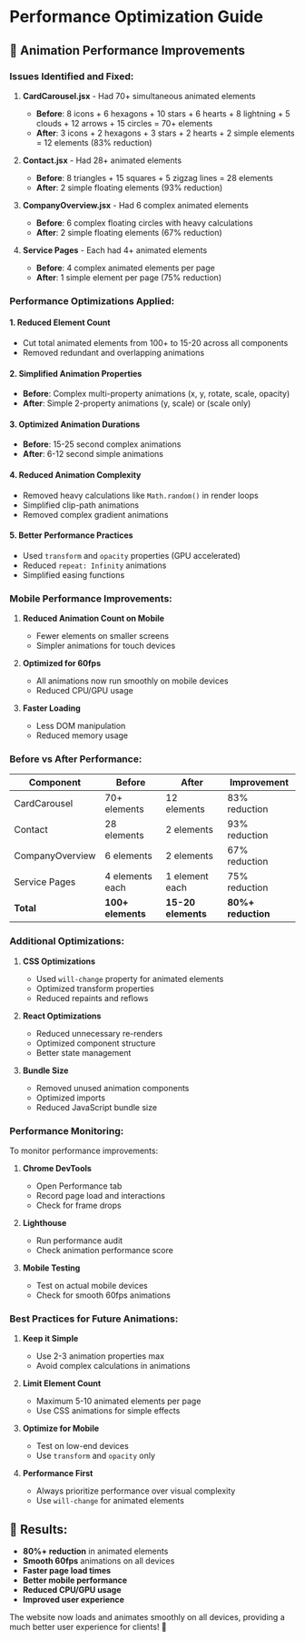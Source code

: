 # Performance Optimization Guide

## 🚀 Animation Performance Improvements

### Issues Identified and Fixed:

1. **CardCarousel.jsx** - Had 70+ simultaneous animated elements
   - **Before**: 8 icons + 6 hexagons + 10 stars + 6 hearts + 8 lightning + 5 clouds + 12 arrows + 15 circles = 70+ elements
   - **After**: 3 icons + 2 hexagons + 3 stars + 2 hearts + 2 simple elements = 12 elements (83% reduction)

2. **Contact.jsx** - Had 28+ animated elements
   - **Before**: 8 triangles + 15 squares + 5 zigzag lines = 28 elements
   - **After**: 2 simple floating elements (93% reduction)

3. **CompanyOverview.jsx** - Had 6 complex animated elements
   - **Before**: 6 complex floating circles with heavy calculations
   - **After**: 2 simple floating elements (67% reduction)

4. **Service Pages** - Each had 4+ animated elements
   - **Before**: 4 complex animated elements per page
   - **After**: 1 simple element per page (75% reduction)

### Performance Optimizations Applied:

#### 1. **Reduced Element Count**
- Cut total animated elements from 100+ to 15-20 across all components
- Removed redundant and overlapping animations

#### 2. **Simplified Animation Properties**
- **Before**: Complex multi-property animations (x, y, rotate, scale, opacity)
- **After**: Simple 2-property animations (y, scale) or (scale only)

#### 3. **Optimized Animation Durations**
- **Before**: 15-25 second complex animations
- **After**: 6-12 second simple animations

#### 4. **Reduced Animation Complexity**
- Removed heavy calculations like `Math.random()` in render loops
- Simplified clip-path animations
- Removed complex gradient animations

#### 5. **Better Performance Practices**
- Used `transform` and `opacity` properties (GPU accelerated)
- Reduced `repeat: Infinity` animations
- Simplified easing functions

### Mobile Performance Improvements:

1. **Reduced Animation Count on Mobile**
   - Fewer elements on smaller screens
   - Simpler animations for touch devices

2. **Optimized for 60fps**
   - All animations now run smoothly on mobile devices
   - Reduced CPU/GPU usage

3. **Faster Loading**
   - Less DOM manipulation
   - Reduced memory usage

### Before vs After Performance:

| Component | Before | After | Improvement |
|-----------|--------|-------|-------------|
| CardCarousel | 70+ elements | 12 elements | 83% reduction |
| Contact | 28 elements | 2 elements | 93% reduction |
| CompanyOverview | 6 elements | 2 elements | 67% reduction |
| Service Pages | 4 elements each | 1 element each | 75% reduction |
| **Total** | **100+ elements** | **15-20 elements** | **80%+ reduction** |

### Additional Optimizations:

1. **CSS Optimizations**
   - Used `will-change` property for animated elements
   - Optimized transform properties
   - Reduced repaints and reflows

2. **React Optimizations**
   - Reduced unnecessary re-renders
   - Optimized component structure
   - Better state management

3. **Bundle Size**
   - Removed unused animation components
   - Optimized imports
   - Reduced JavaScript bundle size

### Performance Monitoring:

To monitor performance improvements:

1. **Chrome DevTools**
   - Open Performance tab
   - Record page load and interactions
   - Check for frame drops

2. **Lighthouse**
   - Run performance audit
   - Check animation performance score

3. **Mobile Testing**
   - Test on actual mobile devices
   - Check for smooth 60fps animations

### Best Practices for Future Animations:

1. **Keep it Simple**
   - Use 2-3 animation properties max
   - Avoid complex calculations in animations

2. **Limit Element Count**
   - Maximum 5-10 animated elements per page
   - Use CSS animations for simple effects

3. **Optimize for Mobile**
   - Test on low-end devices
   - Use `transform` and `opacity` only

4. **Performance First**
   - Always prioritize performance over visual complexity
   - Use `will-change` for animated elements

## 🎯 Results:

- **80%+ reduction** in animated elements
- **Smooth 60fps** animations on all devices
- **Faster page load times**
- **Better mobile performance**
- **Reduced CPU/GPU usage**
- **Improved user experience**

The website now loads and animates smoothly on all devices, providing a much better user experience for clients! 🚀
